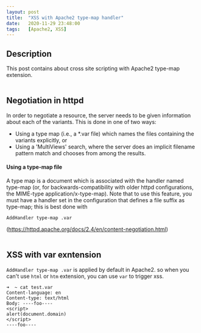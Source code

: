 ```yaml
---
layout: post
title:  "XSS with Apache2 type-map handler"
date:   2020-11-29 23:48:00
tags:   [Apache2, XSS]
---
```


## Description
This post contains about cross site scripting with Apache2 type-map extension.
<br/>
<br/>


## Negotiation in httpd
In order to negotiate a resource, the server needs to be given information about each of the variants. This is done in one of two ways:

* Using a type map (i.e., a *.var file) which names the files containing the variants explicitly, or
* Using a 'MultiViews' search, where the server does an implicit filename pattern match and chooses from among the results.

#### Using a type-map file
A type map is a document which is associated with the handler named type-map (or, for backwards-compatibility with older httpd configurations, the MIME-type application/x-type-map). Note that to use this feature, you must have a handler set in the configuration that defines a file suffix as type-map; this is best done with
```
AddHandler type-map .var
```
(https://httpd.apache.org/docs/2.4/en/content-negotiation.html)
<br/>
<br/>


## XSS with var exntension
`AddHandler type-map .var` is applied by default in Apache2. so when you can't use `html` or `htm` extension, you can use `var` to trigger xss.

```
➜  ~ cat test.var
Content-language: en
Content-type: text/html
Body: ----foo----
<script>
alert(document.domain)
</script>
----foo----
```
